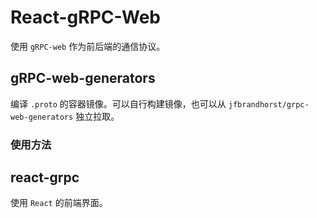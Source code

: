 # React-gRPC-Web

使用 `gRPC-web` 作为前后端的通信协议。

## gRPC-web-generators

编译 `.proto` 的容器镜像。可以自行构建镜像，也可以从 `jfbrandhorst/grpc-web-generators` 独立拉取。

### 使用方法


## react-grpc

使用 `React` 的前端界面。